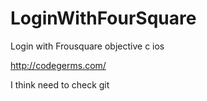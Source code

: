LoginWithFourSquare
===================

Login with Frousquare objective c ios

http://codegerms.com/

I think need to check git
